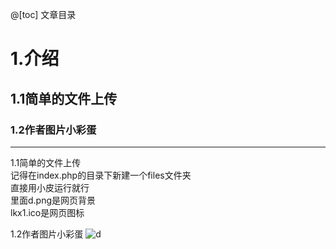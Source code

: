 @[toc]
文章目录

# 1.介绍
## 1.1简单的文件上传
### 1.2作者图片小彩蛋

---

1.1简单的文件上传\
记得在index.php的目录下新建一个files文件夹\
直接用小皮运行就行\
里面d.png是网页背景\
lkx1.ico是网页图标

 1.2作者图片小彩蛋
![d](https://github.com/user-attachments/assets/3db11f49-1ba7-4fd5-83f7-07d95b88deed)
